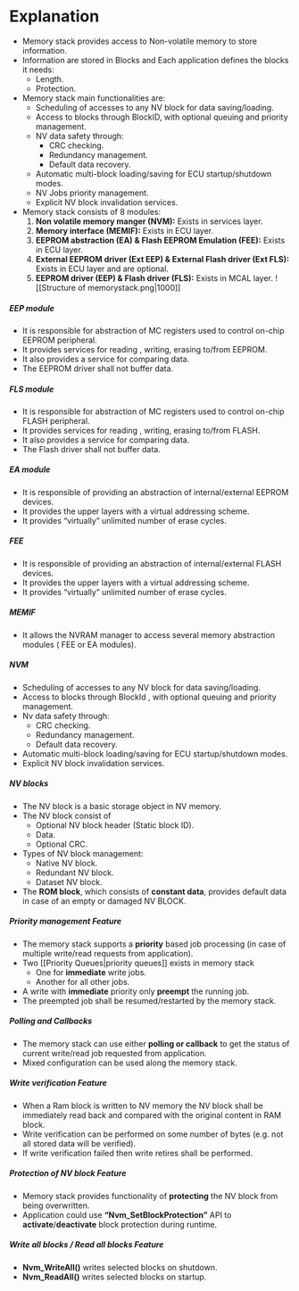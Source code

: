 # Explanation
- Memory stack provides access to Non-volatile memory to store information.
- Information are stored in Blocks and Each application defines the blocks it needs:
	- Length.
	- Protection.
- Memory stack main functionalities are:
	- Scheduling of accesses to any NV block for data saving/loading.
	- Access to blocks through BlockID, with optional queuing and priority management.
	- NV data safety through:
		- CRC checking.
		- Redundancy management.
		- Default data recovery.
	- Automatic multi-block loading/saving for ECU startup/shutdown modes.
	- NV Jobs priority management.
	- Explicit NV block invalidation services.
- Memory stack consists of 8 modules:
	1. **Non volatile memory manger (NVM):** Exists in services layer.
	2. **Memory interface (MEMIF):** Exists in ECU layer.
	3. **EEPROM abstraction (EA) & Flash EEPROM Emulation (FEE):** Exists in ECU layer.
	4. **External EEPROM driver (Ext EEP) & External Flash driver (Ext FLS):** Exists in ECU layer and are optional.
	5. **EEPROM driver (EEP) & Flash driver (FLS):** Exists in MCAL layer.
	![[Structure of memorystack.png|1000]]
##### EEP module
- It is responsible for abstraction of MC registers used to control on-chip EEPROM peripheral.
- It provides services for reading , writing, erasing to/from EEPROM.
- It also provides a service for comparing data.
- The EEPROM driver shall not buffer data.
##### FLS module
- It is responsible for abstraction of MC registers used to control on-chip FLASH peripheral.
- It provides services for reading , writing, erasing to/from FLASH.
- It also provides a service for comparing data.
- The Flash driver shall not buffer data.
##### EA module
- It is responsible of providing an abstraction of internal/external EEPROM devices.
- It provides the upper layers with a virtual addressing scheme.
- It provides “virtually” unlimited number of erase cycles.
##### FEE
- It is responsible of providing an abstraction of internal/external FLASH devices.
- It provides the upper layers with a virtual addressing scheme.
- It provides “virtually” unlimited number of erase cycles.
##### MEMIF
- It allows the NVRAM manager to access several memory abstraction modules ( FEE or EA modules).
##### NVM
- Scheduling of accesses to any NV block for data saving/loading.
- Access to blocks through BlockId , with optional queuing and priority management.
- Nv data safety through:
	- CRC checking.
	- Redundancy management.
	- Default data recovery.
- Automatic multi-block loading/saving for ECU startup/shutdown modes.
- Explicit NV block invalidation services.
##### NV blocks
- The NV block is a basic storage object in NV memory.
- The NV block consist of
	- Optional NV block header (Static block ID).
	- Data.
	- Optional CRC.
- Types of NV block management:
	- Native NV block.
	- Redundant NV block.
	- Dataset NV block.
- The **ROM block**, which consists of **constant data**, provides default data in case of an empty or damaged NV BLOCK.
##### Priority management Feature
- The memory stack supports a **priority** based job processing (in case of multiple write/read requests from application).
- Two [[Priority Queues|priority queues]] exists in memory stack
	- One for **immediate** write jobs.
	- Another for all other jobs.
- A write with **immediate** priority only **preempt** the running job.
- The preempted job shall be resumed/restarted by the memory stack.
##### Polling and Callbacks 
- The memory stack can use either **polling or callback** to get the status of current write/read job requested from application.
- Mixed configuration can be used along the memory stack.
##### Write verification Feature
- When a Ram block is written to NV memory the NV block shall be immediately read back and compared with the original content in RAM block.
- Write verification can be performed on some number of bytes (e.g. not all stored data will be verified).
- If write verification failed then write retires shall be performed.
##### Protection of NV block Feature
- Memory stack provides functionality of **protecting** the NV block from being overwritten.
- Application could use **“Nvm_SetBlockProtection”** API to **activate**/**deactivate** block protection during runtime.
##### Write all blocks / Read all blocks Feature
- **Nvm_WriteAll()** writes selected blocks on shutdown.
- **Nvm_ReadAll()** writes selected blocks on startup.
